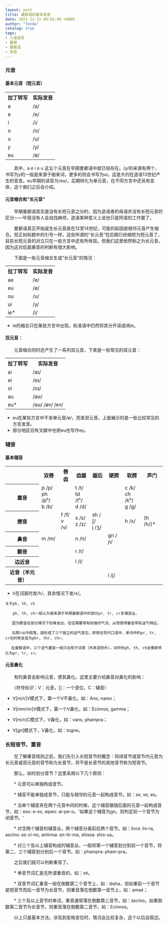 ```yaml
---
layout: post
title: 曼都语的基本发音
date: 2021-12-31 00:01:00 +0800
author: "Tenda"
catalog: true
tags:
- 人造语言
- 曼都
- 曼都语
- 发音
---
```


### 元音

#### 基本元音（短元音）

<table>
  <tr>
    <th>拉丁转写</th>
    <th>实际发音</th>
  </tr>
  <tr>
    <td>a</td>
    <td>/a/</td>
  </tr>
  <tr>
    <td>e</td>
    <td>/e/</td>
  </tr>
  <tr>
    <td>i</td>
    <td>/i/</td>
  </tr>
  <tr>
    <td>o</td>
    <td>/o/</td>
  </tr>
  <tr>
    <td>u</td>
    <td>/u/</td>
  </tr>
  <tr>
    <td>y</td>
    <td>/y/</td>
  </tr>
  <tr>
    <td>eu</td>
    <td>/ø/</td>
  </tr>
</table>

　　其中，a e i o u 这五个元音在早期曼都语中就已经存在。/y/的来源有两个，书写为y的一般是来源于舶来词，更多的则会书写为ui，这是大约在造语13世纪产生的音变。eu早期的读音为/eʊ/，后期转化为单元音，在不同方言中还另有变体，这个我们之后会介绍。

#### 元音缩合和“长元音”

　　早期曼都语其实是没有长短元音之分的，因为造语者的母语并没有长短元音的区分——毕竟没有人会自找麻烦，造语某种意义上说也只是阿诺的工作罢了。

　　曼都语真正开始诞生长元音是在12至14世纪，可能的起因是相邻元音产生缩合。但正如标题中的引号一样，这些所谓的“长元音”在后期已经缩短为短元音了，目前长短元音的对立只在一些方言中还有所体现。但我们这里依然称之为长元音，因为这对后面重音的判断有很大影响。

　　下面是一些元音缩合生成“长元音”的情况：

<table>
  <tr>
    <th>拉丁转写</th>
    <th>实际发音</th>
  </tr>
  <tr>
    <td>ae</td>
    <td>/e/</td>
  </tr>
  <tr>
    <td>eu</td>
    <td>/ø/</td>
  </tr>
  <tr>
    <td>ou</td>
    <td>/u/</td>
  </tr>
  <tr>
    <td>ui</td>
    <td>/y/</td>
  </tr>
  <tr>
    <td>ie&#42</td>
    <td>/i/</td>
  </tr>
</table>

* ie的缩合只在某些方言中出现，标准语中仍然将其分开读成i和e。

#### 双元音：

　　元音缩合同时还产生了一系列双元音，下表是一些常见的双元音：

<table>
  <tr>
    <th>拉丁转写</th>
    <th>实际发音</th>
  </tr>
  <tr>
    <td>ai</td>
    <td>/aɪ/</td>
  </tr>
  <tr>
    <td>ei</td>
    <td>/eɪ/</td>
  </tr>
  <tr>
    <td>oi</td>
    <td>/oɪ/</td>
  </tr>
  <tr>
    <td>au</td>
    <td>/aʊ/</td>
  </tr>
  <tr>
    <td>eu&#42</td>
    <td>/əʊ/ /øʏ/ /eʏ/</td>
  </tr>
</table>

* eu在某些方言中不发单元音/ø/，而发双元音，上面展示的是一些比较常见的方言发音。
* 部分地区旧有文献中也把eu也写作ey。

### 辅音

#### 基本辅音

<table>
  <tr>
    <th></th>
    <th>双唇</th>
    <th>唇齿</th>
    <th>齿龈</th>
    <th>龈后</th>
    <th>硬腭</th>
    <th>软腭</th>
    <th>声门</th>
  </tr>
  <tr>
    <th>塞音</th>
    <td>p /p/<br>ph /pʰ/<br>b /b/</td>
    <td></td>
    <td>t /t/<br>td /tʰ/<br>d /d/</td>
    <td></td>
    <td></td>
    <td>c /k/<br>ch /kʰ/<br>g /g/</td>
    <td></td>
  </tr>
  <tr>
    <th>擦音</th>
    <td></td>
    <td>f /f/<br>v /v/</td>
    <td>s /s/<br>z /z/</td>
    <td>sh /ʃ/<br>j /ʒ/</td>
    <td></td>
    <td>h /x/</td>
    <td>(h /h/)&#42</td>
  </tr>
  <tr>
    <th>鼻音</th>
    <td>m /m/</td>
    <td></td>
    <td>n /n/</td>
    <td></td>
    <td>gn /ɲ/</td>
    <td></td>
    <td></td>
  </tr>
  <tr>
    <th>颤音</th>
    <td></td>
    <td></td>
    <td>r /r/</td>
    <td></td>
    <td></td>
    <td></td>
    <td></td>
  </tr>
  <tr>
    <th>边近音</th>
    <td></td>
    <td></td>
    <td>l /l/</td>
    <td></td>
    <td></td>
    <td></td>
    <td></td>
  </tr>
  <tr>
    <th>近音（半元音）</th>
    <td></td>
    <td></td>
    <td></td>
    <td></td>
    <td>i /j/</td>
    <td></td>
    <td></td>
  </tr>
</table>

* h在词首时发/h/，其余情况下发/x/。

```
关于ph, th, ch

　　ph, th, ch一般认为是来源于早期曼都语中的部分pr, tr, cr复辅音丛，
  
   因为颤音在部分情况下较难发出，往往需要带有较强的气流，从而使得塞音带有送气特征。
   
   后期r从中脱落，就形成了三个独立的送气音位。即使在现代口语中，单词中的pr, tr, cr也时常发音为phr, thr, chr。

　 在曼都语中，三个送气塞音一般只出现于词首（外来语除外）。词中的ph, th, ch会重新转化为pr, tr, cr。
```

#### 元音鼻化

　　有时鼻音会影响元音，使其鼻化。这里主要介绍鼻音对鼻化的影响：

　　（符号标识：V：元音，[]：一个音位，C：辅音）

* V[m/n]V模式下，第一个V不鼻化，如：Ano, namo；

* V[mm/nn]V模式下，第一个V鼻化，如：Ecinnos, gamma；

* V[m/n]C模式下，V鼻化，如：vans, phampra；

* V[gn]模式下，V鼻化，如：togne。

### 长短音节、重音

　　在了解重音规则之前，我们先引入长短音节的概念：将闭音节或音节内元音为长元音或双元音的音节称为长音节，将不是长音节的其他音节称为短音节。

　　那么，如何划分音节？这里采用以下几个原则：

　　* 元音可以单独构成音节。

　　* 辅音不能单独成音节，只能与相邻的元音一起构成音节。如：se, ve, es。

　　* 当单个辅音夹在两个元音中间的时候，这个辅音跟随后面的元音一起构成音节，如：eso: e-so, aipeo: ai-pe-o。'如果这个辅音为gn，则判定前一个音节为闭音节。'

　　* 对含两个辅音的辅音丛，两个辅音分属前后两个音节。如：livra: liv-ra, ascino: as-ci-no, antirma: an-tir-ma, shissa: shis-sa。

　　* 对三个及以上辅音构成的辅音丛，一般将第一个辅音划分到前一个音节，将第二、三个辅音划分到后一个音节。如：phampra: pham-pra。

　　之后我们就可以判断重音了。

　　* 单音节词汇是无所谓重音的，如：vé。

　　* 双音节词汇重音一般在倒数第二个音节上，如：lásha，但如果前一个音节是短音节而后一音节为长音节，则重音落在倒数第一音节上，如：amaé；

　　* 三个及以上音节的单词，重音通常落在倒数第三音节，如：áscino。如果倒数第二音节为长音节，则重音落在倒数第二音节，如：Ecínnos。

　　以上只是基本方法，涉及到变格变位时，情况会比较复杂，这个以后会叙述。
